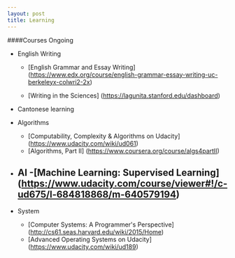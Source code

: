 ```yaml
---
layout: post
title: Learning
---
```

####Courses Ongoing
  * English Writing 
       - [English Grammar and Essay Writing] (https://www.edx.org/course/english-grammar-essay-writing-uc-berkeleyx-colwri2-2x)
       
       - [Writing in the Sciences] (https://lagunita.stanford.edu/dashboard)

  *  Cantonese learning 
   

  * Algorithms
     - [Computability, Complexity & Algorithms on Udacity] (https://www.udacity.com/wiki/ud061) 
     - [Algorithms, Part II] (https://www.coursera.org/course/algs4partII)  

  * AI
     -[Machine Learning: Supervised Learning] (https://www.udacity.com/course/viewer#!/c-ud675/l-684818868/m-640579194)
     - 

  * System  
     - [Computer Systems: A Programmer's Perspective] (http://cs61.seas.harvard.edu/wiki/2015/Home)
     - [Advanced Operating Systems on Udacity] (https://www.udacity.com/wiki/ud189) 



